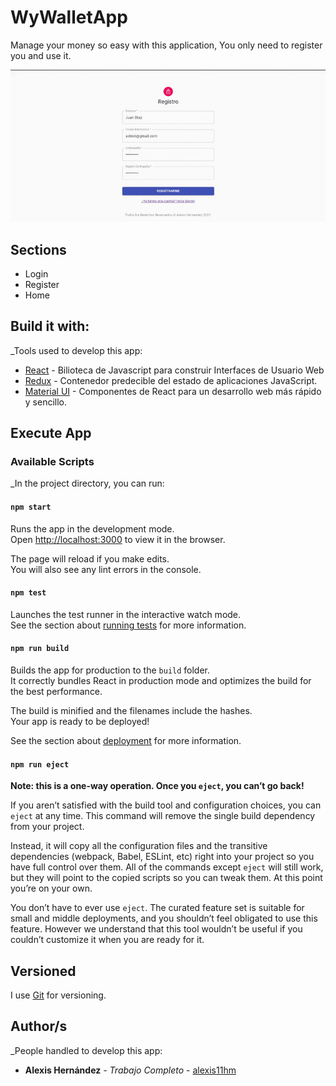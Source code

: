 # WyWalletApp

Manage your money so easy with this application, You only need to register you and use it.

![mywalletapp](/images/mywalletapp.gif)

## Sections

* Login
* Register
* Home

## Build it with:

_Tools used to develop this app:

* [React](https://es.reactjs.org/) - Bilioteca de Javascript para construir Interfaces de Usuario Web
* [Redux](https://es.redux.js.org/) - Contenedor predecible del estado de aplicaciones JavaScript.
* [Material UI](https://material-ui.com/es/) - Componentes de React para un desarrollo web más rápido y sencillo.

## Execute App

### Available Scripts

_In the project directory, you can run:

#### `npm start`

Runs the app in the development mode.\
Open [http://localhost:3000](http://localhost:3000) to view it in the browser.

The page will reload if you make edits.\
You will also see any lint errors in the console.

#### `npm test`

Launches the test runner in the interactive watch mode.\
See the section about [running tests](https://facebook.github.io/create-react-app/docs/running-tests) for more information.

#### `npm run build`

Builds the app for production to the `build` folder.\
It correctly bundles React in production mode and optimizes the build for the best performance.

The build is minified and the filenames include the hashes.\
Your app is ready to be deployed!

See the section about [deployment](https://facebook.github.io/create-react-app/docs/deployment) for more information.

#### `npm run eject`

**Note: this is a one-way operation. Once you `eject`, you can’t go back!**

If you aren’t satisfied with the build tool and configuration choices, you can `eject` at any time. This command will remove the single build dependency from your project.

Instead, it will copy all the configuration files and the transitive dependencies (webpack, Babel, ESLint, etc) right into your project so you have full control over them. All of the commands except `eject` will still work, but they will point to the copied scripts so you can tweak them. At this point you’re on your own.

You don’t have to ever use `eject`. The curated feature set is suitable for small and middle deployments, and you shouldn’t feel obligated to use this feature. However we understand that this tool wouldn’t be useful if you couldn’t customize it when you are ready for it.

## Versioned

I use [Git](https://git-scm.com/) for versioning.

## Author/s

_People handled to develop this app:

* **Alexis Hernández** - *Trabajo Completo* - [alexis11hm](https://github.com/alexis11hm)

